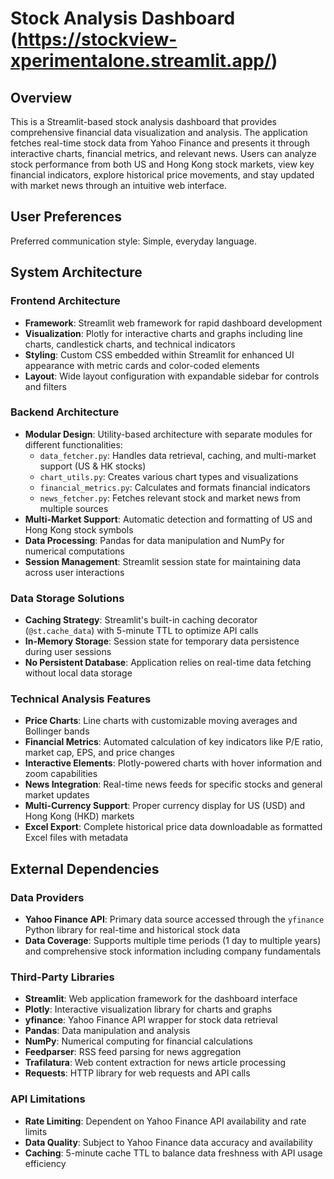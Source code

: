 # Stock Analysis Dashboard (https://stockview-xperimentalone.streamlit.app/)

## Overview

This is a Streamlit-based stock analysis dashboard that provides comprehensive financial data visualization and analysis. The application fetches real-time stock data from Yahoo Finance and presents it through interactive charts, financial metrics, and relevant news. Users can analyze stock performance from both US and Hong Kong stock markets, view key financial indicators, explore historical price movements, and stay updated with market news through an intuitive web interface.

## User Preferences

Preferred communication style: Simple, everyday language.

## System Architecture

### Frontend Architecture
- **Framework**: Streamlit web framework for rapid dashboard development
- **Visualization**: Plotly for interactive charts and graphs including line charts, candlestick charts, and technical indicators
- **Styling**: Custom CSS embedded within Streamlit for enhanced UI appearance with metric cards and color-coded elements
- **Layout**: Wide layout configuration with expandable sidebar for controls and filters

### Backend Architecture
- **Modular Design**: Utility-based architecture with separate modules for different functionalities:
  - `data_fetcher.py`: Handles data retrieval, caching, and multi-market support (US & HK stocks)
  - `chart_utils.py`: Creates various chart types and visualizations
  - `financial_metrics.py`: Calculates and formats financial indicators
  - `news_fetcher.py`: Fetches relevant stock and market news from multiple sources
- **Multi-Market Support**: Automatic detection and formatting of US and Hong Kong stock symbols
- **Data Processing**: Pandas for data manipulation and NumPy for numerical computations
- **Session Management**: Streamlit session state for maintaining data across user interactions

### Data Storage Solutions
- **Caching Strategy**: Streamlit's built-in caching decorator (`@st.cache_data`) with 5-minute TTL to optimize API calls
- **In-Memory Storage**: Session state for temporary data persistence during user sessions
- **No Persistent Database**: Application relies on real-time data fetching without local data storage

### Technical Analysis Features
- **Price Charts**: Line charts with customizable moving averages and Bollinger bands
- **Financial Metrics**: Automated calculation of key indicators like P/E ratio, market cap, EPS, and price changes
- **Interactive Elements**: Plotly-powered charts with hover information and zoom capabilities
- **News Integration**: Real-time news feeds for specific stocks and general market updates
- **Multi-Currency Support**: Proper currency display for US (USD) and Hong Kong (HKD) markets
- **Excel Export**: Complete historical price data downloadable as formatted Excel files with metadata

## External Dependencies

### Data Providers
- **Yahoo Finance API**: Primary data source accessed through the `yfinance` Python library for real-time and historical stock data
- **Data Coverage**: Supports multiple time periods (1 day to multiple years) and comprehensive stock information including company fundamentals

### Third-Party Libraries
- **Streamlit**: Web application framework for the dashboard interface
- **Plotly**: Interactive visualization library for charts and graphs
- **yfinance**: Yahoo Finance API wrapper for stock data retrieval
- **Pandas**: Data manipulation and analysis
- **NumPy**: Numerical computing for financial calculations
- **Feedparser**: RSS feed parsing for news aggregation
- **Trafilatura**: Web content extraction for news article processing
- **Requests**: HTTP library for web requests and API calls

### API Limitations
- **Rate Limiting**: Dependent on Yahoo Finance API availability and rate limits
- **Data Quality**: Subject to Yahoo Finance data accuracy and availability
- **Caching**: 5-minute cache TTL to balance data freshness with API usage efficiency
